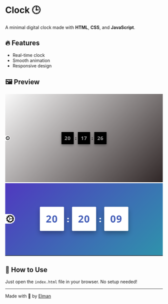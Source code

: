 # Clock 🕒

A minimal digital clock made with **HTML**, **CSS**, and **JavaScript**.

## 🔥 Features

- Real-time clock
- Smooth animation
- Responsive design

## 🖼️ Preview

![Screenshot](./Clock/preview.png)
![Mobile View](./Clock/preview2.png)


## 🚀 How to Use

Just open the `index.html` file in your browser. No setup needed!

---

Made with 💙 by [Elman](https://github.com/Elman13)
